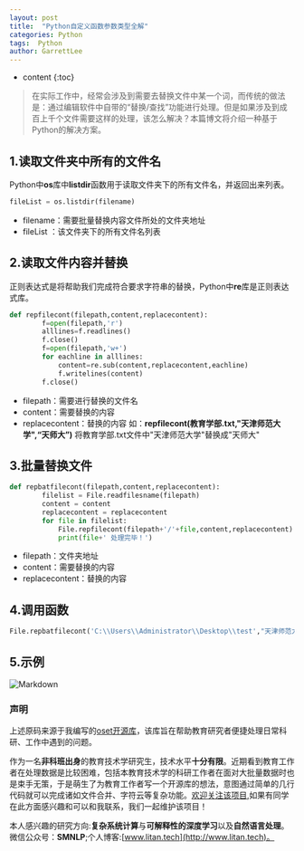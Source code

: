 ```yaml
---
layout: post
title:  "Python自定义函数参数类型全解"
categories: Python
tags:  Python
author: GarrettLee
---
```


* content
{:toc}

> 在实际工作中，经常会涉及到需要去替换文件中某一个词，而传统的做法是：通过编辑软件中自带的“替换/查找”功能进行处理。但是如果涉及到成百上千个文件需要这样的处理，该怎么解决？本篇博文将介绍一种基于Python的解决方案。

## 1.读取文件夹中所有的文件名
Python中**os**库中**listdir**函数用于读取文件夹下的所有文件名，并返回出来列表。
```python
fileList = os.listdir(filename)
```
+ filename：需要批量替换内容文件所处的文件夹地址
+ fileList ：该文件夹下的所有文件名列表

## 2.读取文件内容并替换
正则表达式是将帮助我们完成符合要求字符串的替换，Python中**re**库是正则表达式库。
```python
def repfilecont(filepath,content,replacecontent):
		f=open(filepath,'r')
		alllines=f.readlines()
		f.close()
		f=open(filepath,'w+')
		for eachline in alllines:
			content=re.sub(content,replacecontent,eachline)
			f.writelines(content)
		f.close()
```
+ filepath：需要进行替换的文件名
+ content：需要替换的内容
+ replacecontent：替换的内容
如：**repfilecont(教育学部.txt,"天津师范大学",“天师大”)**
将教育学部.txt文件中"天津师范大学"替换成"天师大"
## 3.批量替换文件
```python
def repbatfilecont(filepath,content,replacecontent):
		filelist = File.readfilesname(filepath)
		content = content
		replacecontent = replacecontent
		for file in filelist:
			File.repfilecont(filepath+'/'+file,content,replacecontent)
			print(file+' 处理完毕！')
```
+ filepath：文件夹地址
+ content：需要替换的内容
+ replacecontent：替换的内容
## 4.调用函数
```python
File.repbatfilecont('C:\\Users\\Administrator\\Desktop\\test',"天津师范大学","天师大")
```
## 5.示例
![Markdown](https://imgconvert.csdnimg.cn/aHR0cDovL2kxLmZ1aW1nLmNvbS83MTIwNzEvNDUxYjE2ZmY2YzE4NjIxMS5wbmc?x-oss-process=image/format,png)
### 声明
上述原码来源于我编写的[oset开源库]((https://github.com/GarrettLee-CN/Open-Source-Program-for-Educational-Technology))，该库旨在帮助教育研究者便捷处理日常科研、工作中遇到的问题。

作为一名**非科班出身**的教育技术学研究生，技术水平**十分有限**。近期看到教育工作者在处理数据是比较困难，包括本教育技术学的科研工作者在面对大批量数据时也是束手无策，于是萌生了为教育工作者写一个开源库的想法，意图通过简单的几行代码就可以完成诸如文件合并、字符云等复杂功能。[欢迎关注该项目](https://github.com/GarrettLee-CN/Open-Source-Program-for-Educational-Technology),如果有同学在此方面感兴趣和可以和我联系，我们一起维护该项目！

本人感兴趣的研究方向:**复杂系统计算**与**可解释性的深度学习**以及**自然语言处理**。微信公众号：**SMNLP**;个人博客:[www.litan.tech](http://www.litan.tech)。